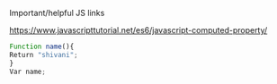 Important/helpful JS links

https://www.javascripttutorial.net/es6/javascript-computed-property/

```js
Function name(){
Return "shivani";
}
Var name;
```
